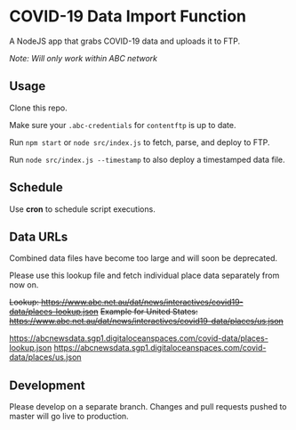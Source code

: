 # COVID-19 Data Import Function

A NodeJS app that grabs COVID-19 data and uploads it to FTP.

_Note: Will only work within ABC network_

## Usage

Clone this repo.

Make sure your `.abc-credentials` for `contentftp` is up to date.

Run `npm start` or `node src/index.js` to fetch, parse, and deploy to FTP.

Run `node src/index.js --timestamp` to also deploy a timestamped data file.

## Schedule

Use **cron** to schedule script executions.

## Data URLs

Combined data files have become too large and will soon be deprecated.

Please use this lookup file and fetch individual place data separately from now on.

~~Lookup: https://www.abc.net.au/dat/news/interactives/covid19-data/places-lookup.json~~
~~Example for United States: https://www.abc.net.au/dat/news/interactives/covid19-data/places/us.json~~

https://abcnewsdata.sgp1.digitaloceanspaces.com/covid-data/places-lookup.json
https://abcnewsdata.sgp1.digitaloceanspaces.com/covid-data/places/us.json


## Development

Please develop on a separate branch. Changes and pull requests pushed to master will go live to production.
